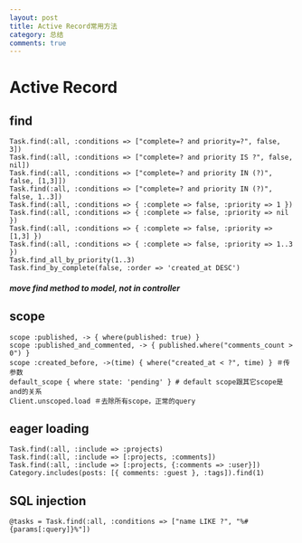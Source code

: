 ```yaml
---
layout: post
title: Active Record常用方法
category: 总结
comments: true
---
```


# Active Record

<!-- create time: 2014-11-20 21:50:10  -->

## find
    Task.find(:all, :conditions => ["complete=? and priority=?", false, 3])
    Task.find(:all, :conditions => ["complete=? and priority IS ?", false, nil])
    Task.find(:all, :conditions => ["complete=? and priority IN (?)", false, [1,3]])
    Task.find(:all, :conditions => ["complete=? and priority IN (?)", false, 1..3])
    Task.find(:all, :conditions => { :complete => false, :priority => 1 })
    Task.find(:all, :conditions => { :complete => false, :priority => nil })
    Task.find(:all, :conditions => { :complete => false, :priority => [1,3] })
    Task.find(:all, :conditions => { :complete => false, :priority => 1..3 })
    Task.find_all_by_priority(1..3)
    Task.find_by_complete(false, :order => 'created_at DESC')



##### move find method to model, not in controller

## scope
    scope :published, -> { where(published: true) }
    scope :published_and_commented, -> { published.where("comments_count > 0") }
    scope :created_before, ->(time) { where("created_at < ?", time) } ＃传参数
    default_scope { where state: 'pending' } # default scope跟其它scope是and的关系
    Client.unscoped.load ＃去除所有scope，正常的query

## eager loading
    Task.find(:all, :include => :projects)
    Task.find(:all, :include => [:projects, :comments])
    Task.find(:all, :include => [:projects, {:comments => :user}])
    Category.includes(posts: [{ comments: :guest }, :tags]).find(1)

## SQL injection
    @tasks = Task.find(:all, :conditions => ["name LIKE ?", "%#{params[:query]}%"])

